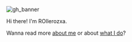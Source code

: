 ![gh_banner](https://github.com/rollerozxa/rollerozxa/assets/60856959/13676532-a14d-4193-94ba-e1ae8ec6b93a)

Hi there! I'm ROllerozxa.

Wanna read more [about me](https://voxelmanip.se/about/) or about [what I do](https://voxelmanip.se/projects/)?
